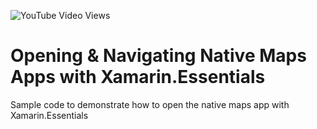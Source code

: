 ![YouTube Video Views](https://img.shields.io/youtube/views/JVpYYgNJgTI?style=social)

# Opening & Navigating Native Maps Apps with Xamarin.Essentials
Sample code to demonstrate how to open the native maps app with Xamarin.Essentials
